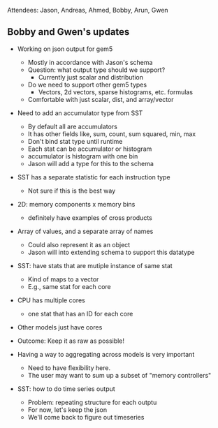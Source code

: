 Attendees:
Jason, Andreas, Ahmed, Bobby, Arun, Gwen

## Bobby and Gwen's updates

- Working on json output for gem5
  - Mostly in accordance with Jason's schema
  - Question: what output type should we support?
    - Currently just scalar and distribution
  - Do we need to support other gem5 types
    - Vectors, 2d vectors, sparse histograms, etc. formulas
  - Comfortable with just scalar, dist, and array/vector

- Need to add an accumulator type from SST
  - By default all are accumulators
  - It has other fields like, sum, count, sum squared, min, max
  - Don't bind stat type until runtime
  - Each stat can be accumulator or histogram
  - accumulator is histogram with one bin
  - Jason will add a type for this to the schema

- SST has a separate statistic for each instruction type
  - Not sure if this is the best way

- 2D: memory components x memory bins
  - definitely have examples of cross products

- Array of values, and a separate array of names
  - Could also represent it as an object
  - Jason will into extending schema to support this datatype

- SST: have stats that are mutiple instance of same stat
  - Kind of maps to a vector
  - E.g., same stat for each core
- CPU has multiple cores
  - one stat that has an ID for each core
- Other models just have cores
- Outcome: Keep it as raw as possible!

- Having a way to aggregating across models is very important
  - Need to have flexibility here.
  - The user may want to sum up a subset of "memory controllers"

- SST: how to do time series output
  - Problem: repeating structure for each outptu
  - For now, let's keep the json
  - We'll come back to figure out timeseries
